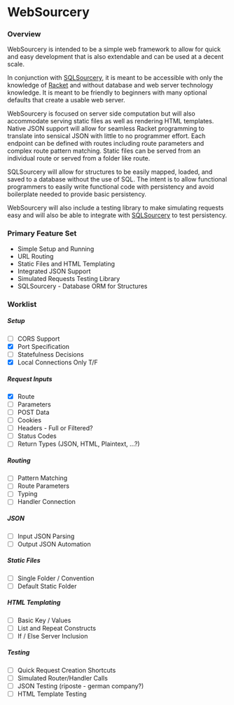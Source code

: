# WebSourcery

### Overview

WebSourcery is intended to be a simple web framework to allow for quick and easy development that is also extendable and can be used at a decent scale.

In conjunction with [SQLSourcery](https://github.com/adjkant/sql-sourcery), it is meant to be accessible with only the knowledge of [Racket](http://racket-lang.org/) and without database and web server technology knowledge. It is meant to be friendly to beginners with many optional defaults that create a usable web server.

WebSourcery is focused on server side computation but will also accommodate serving static files as well as rendering HTML templates. Native JSON support will allow for seamless Racket programming to translate into sensical JSON with little to no programmer effort. Each endpoint can be defined with routes including route parameters and complex route pattern matching. Static files can be served from an individual route or served from a folder like route.

SQLSourcery will allow for structures to be easily mapped, loaded, and saved to a database without the use of SQL. The intent is to allow functional programmers to easily write functional code with persistency and avoid boilerplate needed to provide basic persistency.

WebSourcery will also include a testing library to make simulating requests easy and will also be able to integrate with [SQLSourcery](https://github.com/adjkant/sql-sourcery) to test persistency.


### Primary Feature Set

* Simple Setup and Running
* URL Routing
* Static Files and HTML Templating
* Integrated JSON Support
* Simulated Requests Testing Library
* SQLSourcery - Database ORM for Structures


### Worklist

##### Setup
- [ ] CORS Support
- [x] Port Specification
- [ ] Statefulness Decisions
- [x] Local Connections Only T/F

##### Request Inputs
- [x] Route
- [ ] Parameters
- [ ] POST Data
- [ ] Cookies
- [ ] Headers - Full or Filtered?
- [ ] Status Codes
- [ ] Return Types (JSON, HTML, Plaintext, ...?)

##### Routing
- [ ] Pattern Matching
- [ ] Route Parameters
- [ ] Typing
- [ ] Handler Connection

##### JSON
- [ ] Input JSON Parsing
- [ ] Output JSON Automation

##### Static Files
- [ ] Single Folder / Convention
- [ ] Default Static Folder

##### HTML Templating
- [ ] Basic Key / Values
- [ ] List and Repeat Constructs
- [ ] If / Else Server Inclusion

##### Testing
- [ ] Quick Request Creation Shortcuts
- [ ] Simulated Router/Handler Calls
- [ ] JSON Testing (riposte - german company?)
- [ ] HTML Template Testing
